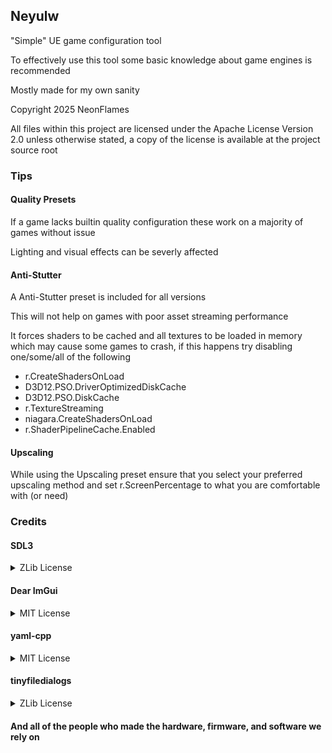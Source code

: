 ## Neyulw
"Simple" UE game configuration tool

To effectively use this tool some basic knowledge about game engines is recommended

Mostly made for my own sanity

Copyright 2025 NeonFlames

All files within this project are licensed under the Apache License Version 2.0 unless otherwise stated, a copy of the license is available at the project source root

### Tips

#### Quality Presets
If a game lacks builtin quality configuration these work on a majority of games without issue

Lighting and visual effects can be severly affected

#### Anti-Stutter
A Anti-Stutter preset is included for all versions

This will not help on games with poor asset streaming performance

It forces shaders to be cached and all textures to be loaded in memory which may cause some games to crash, if this happens try disabling one/some/all of the following

- r.CreateShadersOnLoad
- D3D12.PSO.DriverOptimizedDiskCache
- D3D12.PSO.DiskCache
- r.TextureStreaming
- niagara.CreateShadersOnLoad
- r.ShaderPipelineCache.Enabled

#### Upscaling
While using the Upscaling preset ensure that you select your preferred upscaling method and set r.ScreenPercentage to what you are comfortable with (or need)

### Credits

#### SDL3
<details>
<summary>ZLib License</summary>
Copyright (C) 1997-2025 Sam Lantinga <slouken@libsdl.org>
  
This software is provided 'as-is', without any express or implied
warranty.  In no event will the authors be held liable for any damages
arising from the use of this software.

Permission is granted to anyone to use this software for any purpose,
including commercial applications, and to alter it and redistribute it
freely, subject to the following restrictions:
  
1. The origin of this software must not be misrepresented; you must not
   claim that you wrote the original software. If you use this software
   in a product, an acknowledgment in the product documentation would be
   appreciated but is not required. 
2. Altered source versions must be plainly marked as such, and must not be
   misrepresented as being the original software.
3. This notice may not be removed or altered from any source distribution.
</details>

#### Dear ImGui
<details>
<summary>MIT License</summary>
The MIT License (MIT)

Copyright (c) 2014-2025 Omar Cornut

Permission is hereby granted, free of charge, to any person obtaining a copy
of this software and associated documentation files (the "Software"), to deal
in the Software without restriction, including without limitation the rights
to use, copy, modify, merge, publish, distribute, sublicense, and/or sell
copies of the Software, and to permit persons to whom the Software is
furnished to do so, subject to the following conditions:

The above copyright notice and this permission notice shall be included in all
copies or substantial portions of the Software.

THE SOFTWARE IS PROVIDED "AS IS", WITHOUT WARRANTY OF ANY KIND, EXPRESS OR
IMPLIED, INCLUDING BUT NOT LIMITED TO THE WARRANTIES OF MERCHANTABILITY,
FITNESS FOR A PARTICULAR PURPOSE AND NONINFRINGEMENT. IN NO EVENT SHALL THE
AUTHORS OR COPYRIGHT HOLDERS BE LIABLE FOR ANY CLAIM, DAMAGES OR OTHER
LIABILITY, WHETHER IN AN ACTION OF CONTRACT, TORT OR OTHERWISE, ARISING FROM,
OUT OF OR IN CONNECTION WITH THE SOFTWARE OR THE USE OR OTHER DEALINGS IN THE
SOFTWARE.
</details>

#### yaml-cpp
<details>
<summary>MIT License</summary>
Copyright (c) 2008-2015 Jesse Beder.

Permission is hereby granted, free of charge, to any person obtaining a copy
of this software and associated documentation files (the "Software"), to deal
in the Software without restriction, including without limitation the rights
to use, copy, modify, merge, publish, distribute, sublicense, and/or sell
copies of the Software, and to permit persons to whom the Software is
furnished to do so, subject to the following conditions:

The above copyright notice and this permission notice shall be included in
all copies or substantial portions of the Software.

THE SOFTWARE IS PROVIDED "AS IS", WITHOUT WARRANTY OF ANY KIND, EXPRESS OR
IMPLIED, INCLUDING BUT NOT LIMITED TO THE WARRANTIES OF MERCHANTABILITY,
FITNESS FOR A PARTICULAR PURPOSE AND NONINFRINGEMENT. IN NO EVENT SHALL THE
AUTHORS OR COPYRIGHT HOLDERS BE LIABLE FOR ANY CLAIM, DAMAGES OR OTHER
LIABILITY, WHETHER IN AN ACTION OF CONTRACT, TORT OR OTHERWISE, ARISING FROM,
OUT OF OR IN CONNECTION WITH THE SOFTWARE OR THE USE OR OTHER DEALINGS IN
THE SOFTWARE.
</details>

#### tinyfiledialogs
<details>
<summary>ZLib License</summary>
This software is provided 'as-is', without any express or implied
warranty.  In no event will the authors be held liable for any damages
arising from the use of this software.
Permission is granted to anyone to use this software for any purpose,
including commercial applications, and to alter it and redistribute it
freely, subject to the following restrictions:
1. The origin of this software must not be misrepresented; you must not
   claim that you wrote the original software.  If you use this software
   in a product, an acknowledgment in the product documentation would be
   appreciated but is not required.
2. Altered source versions must be plainly marked as such, and must not be
   misrepresented as being the original software.
3. This notice may not be removed or altered from any source distribution.
</details>

#### And all of the people who made the hardware, firmware, and software we rely on
